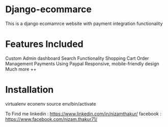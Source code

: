 # Django-ecommarce
This is a django ecomamrce website with payment integration functionality 

# Features Included
Custom Admin dashboard
Search Functionality
Shopping Cart
Order Management
Payments Using Paypal
Responsive, mobile-friendly design
Much more ++ 

# Installation       
virtualenv econenv
source env/bin/activate

To Find me linkedin : https://www.linkedin.com/in/nizamthakur/
facebook : https://www.facebook.com/nizam.thakur71/



